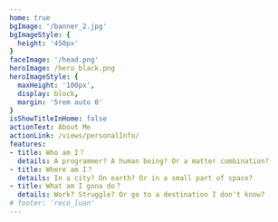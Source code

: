 ```yaml
---
home: true
bgImage: '/banner_2.jpg'
bgImageStyle: {
  height: '450px'
}
faceImage: '/head.png'
heroImage: /hero_black.png
heroImageStyle: {
  maxHeight: '100px',
  display: block,
  margin: '5rem auto 0'
}
isShowTitleInHome: false
actionText: About Me
actionLink: /views/personalInfo/
features:
- title: Who am I？
  details: A programmer? A human being? Or a matter combination?
- title: Where am I？
  details: In a city? On earth? Or in a small part of space?
- title: What am I gona do？
  details: Work? Struggle? Or go to a destination I don't know?
# footer: 'reco_luan'
---
```

